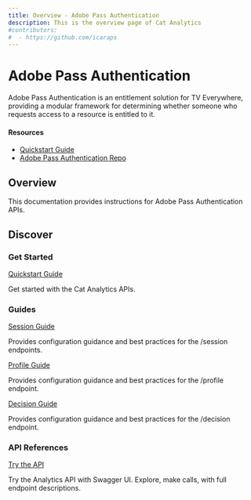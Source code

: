 ```yaml
---
title: Overview - Adobe Pass Authentication
description: This is the overview page of Cat Analytics
#contributors:
#  - https://github.com/icaraps 
---
```


<Hero slots="heading, text"/>

# Adobe Pass Authentication

Adobe Pass Authentication is an entitlement solution for TV Everywhere, providing a modular framework for determining
whether someone who requests access to a resource is entitled to it.

<Resources slots="heading, links"/>

#### Resources

* [Quickstart Guide](https://developer.adobe.com)
* [Adobe Pass Authentication Repo](https://github.com/AdobeDocs/adobe-pass)

## Overview

This documentation provides instructions for Adobe Pass Authentication APIs.

## Discover

<DiscoverBlock width="100%" slots="heading, link, text"/>

### Get Started

[Quickstart Guide](guides/)

Get started with the Cat Analytics APIs.

<DiscoverBlock slots="heading, link, text"/>

### Guides

[Session Guide](guides/sessions/)

Provides configuration guidance and best practices for the /session endpoints.

<DiscoverBlock slots="link, text"/>

[Profile Guide](guides/profiles/)

Provides configuration guidance and best practices for the /profile endpoint.

<DiscoverBlock slots="link, text"/>

[Decision Guide](guides/decisions/)

Provides configuration guidance and best practices for the /decision endpoint.

<DiscoverBlock width="100%" slots="heading, link, text"/>

### API References

[Try the API](api/one_api/interactive)

Try the Analytics API with Swagger UI. Explore, make calls, with full endpoint descriptions.
